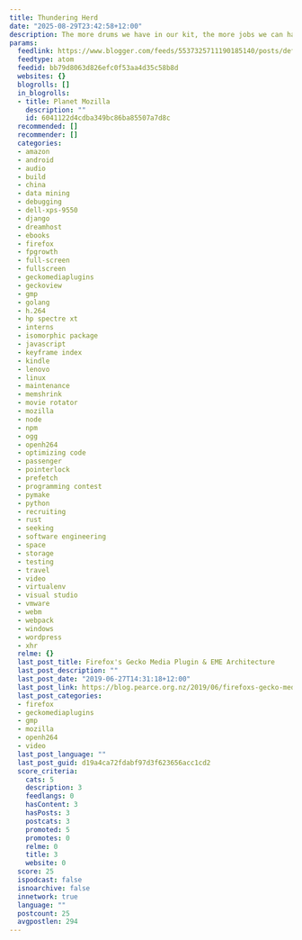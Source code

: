 ```yaml
---
title: Thundering Herd
date: "2025-08-29T23:42:58+12:00"
description: The more drums we have in our kit, the more jobs we can handle.
params:
  feedlink: https://www.blogger.com/feeds/5537325711190185140/posts/default/-/mozilla
  feedtype: atom
  feedid: bb79d8063d826efc0f53aa4d35c58b8d
  websites: {}
  blogrolls: []
  in_blogrolls:
  - title: Planet Mozilla
    description: ""
    id: 6041122d4cdba349bc86ba85507a7d8c
  recommended: []
  recommender: []
  categories:
  - amazon
  - android
  - audio
  - build
  - china
  - data mining
  - debugging
  - dell-xps-9550
  - django
  - dreamhost
  - ebooks
  - firefox
  - fpgrowth
  - full-screen
  - fullscreen
  - geckomediaplugins
  - geckoview
  - gmp
  - golang
  - h.264
  - hp spectre xt
  - interns
  - isomorphic package
  - javascript
  - keyframe index
  - kindle
  - lenovo
  - linux
  - maintenance
  - memshrink
  - movie rotator
  - mozilla
  - node
  - npm
  - ogg
  - openh264
  - optimizing code
  - passenger
  - pointerlock
  - prefetch
  - programming contest
  - pymake
  - python
  - recruiting
  - rust
  - seeking
  - software engineering
  - space
  - storage
  - testing
  - travel
  - video
  - virtualenv
  - visual studio
  - vmware
  - webm
  - webpack
  - windows
  - wordpress
  - xhr
  relme: {}
  last_post_title: Firefox's Gecko Media Plugin & EME Architecture
  last_post_description: ""
  last_post_date: "2019-06-27T14:31:18+12:00"
  last_post_link: https://blog.pearce.org.nz/2019/06/firefoxs-gecko-media-plugin-eme.html
  last_post_categories:
  - firefox
  - geckomediaplugins
  - gmp
  - mozilla
  - openh264
  - video
  last_post_language: ""
  last_post_guid: d19a4ca72fdabf97d3f623656acc1cd2
  score_criteria:
    cats: 5
    description: 3
    feedlangs: 0
    hasContent: 3
    hasPosts: 3
    postcats: 3
    promoted: 5
    promotes: 0
    relme: 0
    title: 3
    website: 0
  score: 25
  ispodcast: false
  isnoarchive: false
  innetwork: true
  language: ""
  postcount: 25
  avgpostlen: 294
---
```

